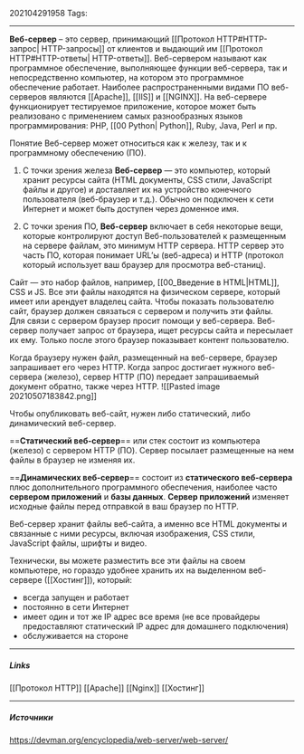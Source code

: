 202104291958
Tags:
___
**Веб-сервер** – это сервер, принимающий [[Протокол HTTP#HTTP-запрос| HTTP-запросы]] от клиентов и выдающий им [[Протокол HTTP#HTTP-ответы| HTTP-ответы]]. Веб-сервером называют как программное обеспечение, выполняющее функции веб-сервера, так и непосредственно компьютер, на котором это программное обеспечение работает. Наиболее распространенными видами ПО веб-серверов являются [[Apache]], [[IIS]] и [[NGINX]]. На веб-сервере функционирует тестируемое приложение, которое может быть реализовано с применением самых разнообразных языков программирования: PHP, [[00 Python| Python]], Ruby, Java, Perl и пр.




Понятие Веб-сервер может относиться как к железу, так и к программному обеспечению (ПО).
1. С точки зрения железа **Веб-сервер** — это компьютер, который хранит ресурсы сайта (HTML документы, CSS стили, JavaScript файлы и другое) и доставляет их на устройство конечного пользователя (веб-браузер и т.д.). Обычно он подключен к сети Интернет и может быть доступен через доменное имя.

2. С точки зрения ПО, **Веб-сервер** включает в себя некоторые вещи, которые контролируют доступ Веб-пользователей к размещенным на сервере файлам, это минимум HTTP сервера. HTTP сервер это часть ПО, которая понимает URL’ы (веб-адреса) и HTTP (протокол который использует ваш браузер для просмотра веб-станиц).

Cайт — это набор файлов, например, [[00_Введение в HTML|HTML]], CSS и JS. Все эти файлы находятся на физическом сервере, который имеет или арендует владелец сайта. Чтобы показать пользователю сайт, браузер должен связаться с сервером и получить эти файлы. Для связи с сервером браузер просит помощи у веб-сервера. Веб-сервер получает запрос от браузера, ищет ресурсы сайта и пересылает их ему. Только после этого браузер показывает контент пользователю.

Когда браузеру нужен файл, размещенный на веб-сервере, браузер запрашивает его через HTTP. Когда запрос достигает нужного веб-сервера (железо), сервер HTTP (ПО) передает запрашиваемый документ обратно, также через HTTP.
![[Pasted image 20210507183842.png]]

Чтобы опубликовать веб-сайт, нужен либо статический, либо динамический веб-сервер.

==**Статический веб-сервер**== или стек состоит из компьютера (железо) с сервером HTTP (ПО). Сервер посылает размещенные на нем файлы в браузер не изменяя их.

==**Динамических веб-сервер**== состоит из **статического веб-сервера** плюс дополнительного программного обеспечения, наиболее часто **сервером приложений** и **базы данных**. **Сервер приложений** изменяет исходные файлы перед отправкой в ваш браузер по HTTP.

Веб-сервер хранит файлы веб-сайта, а именно все HTML документы и связанные с ними ресурсы, включая изображения, CSS стили, JavaScript файлы, шрифты и видео.

Технически, вы можете разместить все эти файлы на своем компьютере, но гораздо удобнее хранить их на выделенном веб-сервере ([[Хостинг]]), который:
- всегда запущен и работает
- постоянно в сети Интернет
- имеет один и тот же IP адрес все время (не все провайдеры предоставляют статический IP адрес для домашнего подключения)
- обслуживается на стороне


___
##### Links
[[Протокол HTTP]]
[[Apache]]
[[Nginx]]
[[Хостинг]]

---
##### Источники
https://devman.org/encyclopedia/web-server/web-server/
